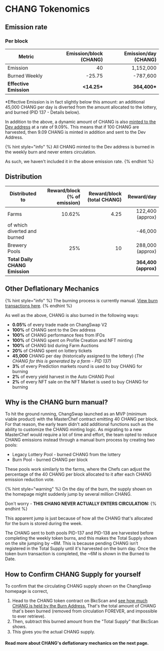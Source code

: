 # CHANG Tokenomics

## **Emission rate** <a href="#emission-rate" id="emission-rate"></a>

### **Per block**

| **Metric**             | **Emission/block (CHANG)** | **Emission/day (CHANG)** |
| ---------------------- | -------------------------: | -----------------------: |
| Emission               |                         40 |                1,152,000 |
| Burned Weekly          |                     -25.75 |                 -787,600 |
| **Effective Emission** |               **<14.25\*** |            **364,400\*** |

\*Effective Emission is in fact slightly below this amount: an additional 45,000 CHANG per day is diverted from the amount allocated to the lottery, and burned (PID 137 - Details below).

In addition to the above, a dynamic amount of CHANG is also [minted to the Dev address](https://bkcscan.com/address/0xceba60280fb0ecd9a5a26a1552b90944770a4a0e#tokentxns) at a rate of 9.09%. This means that if 100 CHANG are harvested, then 9.09 CHANG is minted in addition and sent to the Dev Address.

{% hint style="info" %}
All CHANG minted to the Dev address is burned in the weekly burn and never enters circulation.

As such, we haven't included it in the above emission rate.
{% endhint %}

## Distribution <a href="#distribution" id="distribution"></a>

| Distributed to                 | Reward/block (% of emission) | Reward/block (total CHANG) |           Reward/day |
| ------------------------------ | ---------------------------: | -------------------------: | -------------------: |
| Farms                          |                       10.62% |                       4.25 |     122,400 (approx) |
| of which diverted and burned   |                              |                            |              -46,000 |
| Brewery Pools                  |                          25% |                         10 |     288,000 (approx) |
| **Total Daily CHANG Emission** |                              |                            | **364,400 (approx)** |

## **Other Deflationary Mechanics** <a href="#other-deflationary-mechanics" id="other-deflationary-mechanics"></a>

{% hint style="info" %}
The burning process is currently manual. [View burn transactions here](https://bkcscan.com/token/0x0e09fabb73bd3ade0a17ecc321fd13a19e81ce82?a=0x000000000000000000000000000000000000dead).
{% endhint %}

As well as the above, CHANG is also burned in the following ways:

* **0.05%** of every trade made on ChangSwap V2
* **100%** of CHANG sent to the Dev address
* **100%** of CHANG performance fees from IFOs
* **100%** of CHANG spent on Profile Creation and NFT minting
* **100%** of CHANG bid during Farm Auctions
* **20%** of CHANG spent on lottery tickets
* **45,000** CHANG per day (historically assigned to the lottery) (_The CHANG for this is generated by a farm - PID 137)_
* **3%** of every Prediction markets round is used to buy CHANG for burning
* **2%** of every yield harvest in the Auto CHANG Pool
* **2%** of every NFT sale on the NFT Market is used to buy CHANG for burning

## Why is the CHANG burn manual?

To hit the ground running, ChangSwap launched as an MVP (minimum viable product) with the MasterChef contract emitting 40 CHANG per block. For that reason, the early team didn't add additional functions such as the ability to customize the CHANG minting logic. As migrating to a new MasterChef would require a lot of time and effort, the team opted to reduce CHANG emissions instead through a manual burn process by creating two pools:

* Legacy Lottery Pool - burned CHANG from the lottery
* Burn Pool - burned CHANG per block

These pools work similarly to the farms, where the Chefs can adjust the percentage of the 40 CHANG per block allocated to it after each CHANG emission reduction vote.

{% hint style="warning" %}
On the day of the burn, the supply shown on the homepage might suddenly jump by several million CHANG.

Don't worry - **THIS CHANG NEVER ACTUALLY ENTERS CIRCULATION:**
{% endhint %}

This apparent jump is just because of how all the CHANG that's allocated for the burn is stored during the week.

The CHANG sent to both pools PID-137 and PID-138 are harvested before completing the weekly token burns, and this makes the Total Supply shown on the site jumping by \~6M. This is because pending CHANG isn’t registered in the Total Supply until it's harvested on the burn day. Once the token burn transaction is completed, the \~6M is shown in the Burned to Date.

## How to Confirm CHANG Supply for yourself

To confirm that the circulating CHANG supply shown on the ChangSwap homepage is correct,

1. Head to the CHANG token contract on BkcScan and [see how much CHANG is held by the Burn Address.](https://bkcscan.com/token/0x0e09fabb73bd3ade0a17ecc321fd13a19e81ce82#balances) That's the total amount of CHANG that's been burned (removed from circulation FOREVER, and impossible to ever retrieve).
2. Then, subtract this burned amount from the "Total Supply" that BkcScan shows.
3. This gives you the actual CHANG supply.

#### **Read more about CHANG's deflationary mechanics on the next page.** <a href="#read-more-about-changs-deflationary-mechanics-on-the-next-page" id="read-more-about-changs-deflationary-mechanics-on-the-next-page"></a>
